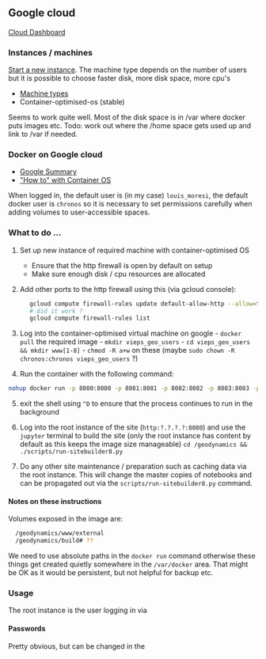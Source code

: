 ## Google cloud

[Cloud Dashboard](https://console.cloud.google.com/home/dashboard?project=iconic-works-162100)

### Instances / machines

[Start a new instance](https://cloud.google.com/compute/docs/instances/create-start-instance).
The machine type depends on the number of users but it is possible to choose faster disk, more
disk space, more cpu's

  - [Machine types](https://cloud.google.com/compute/docs/machine-types)
  - Container-optimised-os (stable)

Seems to work quite well. Most of the disk space is in /var where docker puts images etc.
Todo: work out where the /home space gets used up and link to /var if needed.

### Docker on Google cloud

  - [Google Summary](https://cloud.google.com/compute/docs/containers/)
  - ["How to" with Container OS](https://cloud.google.com/container-optimized-os/docs/how-to/)

When logged in, the default user is (in my case) `louis_moresi`, the default docker user is `chronos` so
it is necessary to set permissions carefully when adding volumes to user-accessible spaces.

### What to do ...

  1. Set up new instance of required machine with container-optimised OS
      - Ensure that the http firewall is open by default on setup
      - Make sure enough disk / cpu resources are allocated

  2. Add other ports to the http firewall using this (via gcloud console):
``` sh
      gcloud compute firewall-rules update default-allow-http --allow=tcp:80,tcp:8080-8089
      # did it work ?
      gcloud compute firewall-rules list
```

  3. Log into the container-optimised virtual machine on google
    - `docker pull` the required image
    - `mkdir vieps_geo_users`
    - `cd vieps_geo_users && mkdir www[1-8]`
    - `chmod -R a+w` on these (maybe `sudo chown -R chronos:chronos vieps_geo_users` ?)

  4. Run the container with the following command:
```sh
nohup docker run -p 8080:8080 -p 8081:8081 -p 8082:8082 -p 8083:8083 -p 8084:8084 -p 8085:8085 -p 8086:8086 -p 8087:8087 -p 8088:8088 -v  /home/louis_moresi/vieps_geo_users:/geodynamics/build lmoresi/docker-vieps-geo-8user:2017 &
```

  5. exit the shell using `^D` to ensure that the process continues to run in the background

  6. Log into the root instance of the site (`http:?.?.?.?:8080`) and use the `jupyter` terminal to build the site (only the root instance has content by default
     as this keeps the image size manageable) `cd /geodynamics && ./scripts/run-sitebuilder8.py`

  7. Do any other site maintenance / preparation such as caching data via the root instance. This will change the master copies of notebooks and can be propagated out via the `scripts/run-sitebuilder8.py` command.

#### Notes on these instructions

Volumes exposed in the image are:

``` sh
  /geodynamics/www/external
  /geodynamics/build# ??
```
We need to use absolute paths in the `docker run` command
otherwise these things get created quietly somewhere in the `/var/docker` area.
That might be OK as it would be persistent, but not helpful for backup etc.

### Usage

The root instance is the user logging in via



#### Passwords

Pretty obvious, but can be changed in the
